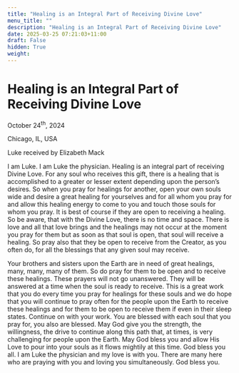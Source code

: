 ```yaml
---
title: "Healing is an Integral Part of Receiving Divine Love"
menu_title: ""
description: "Healing is an Integral Part of Receiving Divine Love"
date: 2025-03-25 07:21:03+11:00
draft: False
hidden: True
weight:
---
```

# Healing is an Integral Part of Receiving Divine Love

October 24<sup>th</sup>, 2024

Chicago, IL, USA

Luke received by Elizabeth Mack

I am Luke. I am Luke the physician. Healing is an integral part of receiving Divine Love. For any soul who receives this gift, there is a healing that is accomplished to a greater or lesser extent depending upon the person’s desires. So when you pray for healings for another, open your own souls wide and desire a great healing for yourselves and for all whom you pray for and allow this healing energy to come to you and touch those souls for whom you pray. It is best of course if they are open to receiving a healing. So be aware, that with the Divine Love, there is no time and space. There is love and all that love brings and the healings may not occur at the moment you pray for them but as soon as that soul is open, that soul will receive a healing. So pray also that they be open to receive from the Creator, as you often do, for all the blessings that any given soul may receive.

Your brothers and sisters upon the Earth are in need of great healings, many, many, many of them. So do pray for them to be open and to receive these healings. These prayers will not go unanswered. They will be answered at a time when the soul is ready to receive. This is a great work that you do every time you pray for healings for these souls and we do hope that you will continue to pray often for the people upon the Earth to receive these healings and for them to be open to receive them if even in their sleep states. Continue on with your work. You are blessed with each soul that you pray for, you also are blessed. May God give you the strength, the willingness, the drive to continue along this path that, at times, is very challenging for people upon the Earth. May God bless you and allow His Love to pour into your souls as it flows mightily at this time. God bless you all. I am Luke the physician and my love is with you. There are many here who are praying with you and loving you simultaneously. God bless you.
